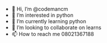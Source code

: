 - 👋 Hi, I’m @codemancm
- 👀 I’m interested in python
- 🌱 I’m currently learning python
- 💞️ I’m looking to collaborate on learns
- 📫 How to reach me 08021367188

<!---
codemancm/codemancm is a ✨ special ✨ repository because its `README.md` (this file) appears on your GitHub profile.
You can click the Preview link to take a look at your changes.
--->

